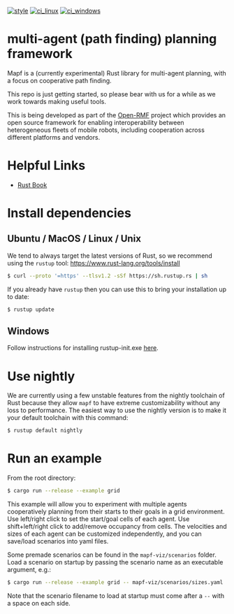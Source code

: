 [![style](https://github.com/open-rmf/mapf/actions/workflows/style.yaml/badge.svg)](https://github.com/open-rmf/mapf/actions/workflows/style.yaml)
[![ci_linux](https://github.com/open-rmf/mapf/actions/workflows/ci_linux.yaml/badge.svg)](https://github.com/open-rmf/mapf/actions/workflows/ci_linux.yaml)
[![ci_windows](https://github.com/open-rmf/mapf/actions/workflows/ci_windows.yaml/badge.svg)](https://github.com/open-rmf/mapf/actions/workflows/ci_windows.yaml)

# multi-agent (path finding) planning framework

Mapf is a (currently experimental) Rust library for multi-agent planning, with
a focus on cooperative path finding.

This repo is just getting started, so please bear with us for a while as we work
towards making useful tools.

This is being developed as part of the [Open-RMF](https://github.com/open-rmf)
project which provides an open source framework for enabling interoperability
between heterogeneous fleets of mobile robots, including cooperation across
different platforms and vendors.

# Helpful Links

* [Rust Book](https://doc.rust-lang.org/stable/book/)

# Install dependencies

## Ubuntu / MacOS / Linux / Unix

We tend to always target the latest versions of Rust, so we recommend using the `rustup` tool: https://www.rust-lang.org/tools/install

```bash
$ curl --proto '=https' --tlsv1.2 -sSf https://sh.rustup.rs | sh
```

If you already have `rustup` then you can use this to bring your installation up to date:
```bash
$ rustup update
```

## Windows

Follow instructions for installing rustup-init.exe [here](https://forge.rust-lang.org/infra/other-installation-methods.html#other-ways-to-install-rustup).

# Use nightly

We are currently using a few unstable features from the nightly toolchain of Rust
because they allow `mapf` to have extreme customizability without any loss to
performance. The easiest way to use the nightly version is to make it your default
toolchain with this command:

```bash
$ rustup default nightly
```

# Run an example

From the root directory:

```bash
$ cargo run --release --example grid
```

This example will allow you to experiment with multiple agents cooperatively
planning from their starts to their goals in a grid environment. Use left/right
click to set the start/goal cells of each agent. Use shift+left/right click to
add/remove occupancy from cells. The velocities and sizes of each agent can be
customized independently, and you can save/load scenarios into yaml files.

Some premade scenarios can be found in the `mapf-viz/scenarios` folder. Load a
scenario on startup by passing the scenario name as an executable argument, e.g.:

```bash
$ cargo run --release --example grid -- mapf-viz/scenarios/sizes.yaml
```

Note that the scenario filename to load at startup must come after a `--` with a space on each side.
